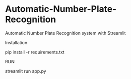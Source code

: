 # Automatic-Number-Plate-Recognition
Automatic Number Plate Recognition system with Streamlit

Installation

pip install -r requirements.txt

RUN

streamlit run app.py
